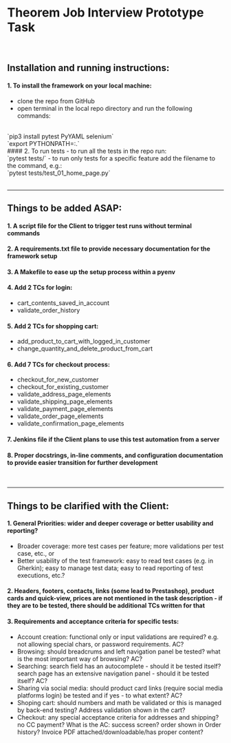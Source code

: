 # Theorem Job Interview Prototype Task
<br/>

## Installation and running instructions:
#### 1. To install the framework on your local machine:
- clone the repo from GitHub
- open terminal in the local repo directory and run the following commands:
<br/>
`pip3 install pytest PyYAML selenium`
<br/>
`export PYTHONPATH=:.`
<br/>
#### 2. To run tests
- to run all the tests in the repo run:
<br/>
`pytest tests/`
- to run only tests for a specific feature add the filename to the command, e.g.: 
<br/>
`pytest tests/test_01_home_page.py`
<br/>
<br/>

---
## Things to be added ASAP:
#### 1. A script file for the Client to trigger test runs without terminal commands
#### 2. A requirements.txt file to provide necessary documentation for the framework setup
#### 3. A Makefile to ease up the setup process within a pyenv
#### 4. Add 2 TCs for login:
- cart_contents_saved_in_account
- validate_order_history
#### 5. Add 2 TCs for shopping cart:
- add_product_to_cart_with_logged_in_customer
- change_quantity_and_delete_product_from_cart
#### 6. Add 7 TCs for checkout process:
- checkout_for_new_customer
- checkout_for_existing_customer
- validate_address_page_elements
- validate_shipping_page_elements
- validate_payment_page_elements
- validate_order_page_elements
- validate_confirmation_page_elements
#### 7. Jenkins file if the Client plans to use this test automation from a server
#### 8. Proper docstrings, in-line comments, and configuration documentation to provide easier transition for further development
<br/>

---
## Things to be clarified with the Client:
#### 1. General Priorities: wider and deeper coverage or better usability and reporting?
- Broader coverage: more test cases per feature; more validations per test case, etc., or
- Better usability of the test framework: easy to read test cases (e.g. in Gherkin); easy to manage test data; easy to read reporting of test executions, etc.?
#### 2. Headers, footers, contacts, links (some lead to Prestashop), product cards and quick-view, prices are not mentioned in the task description - if they are to be tested, there should be additional TCs written for that
#### 3. Requirements and acceptance criteria for specific tests:
- Account creation: functional only or input validations are required? e.g. not allowing special chars, or password requirements. AC?
- Browsing: should breadcrums and left navigation panel be tested? what is the most important way of browsing? AC?
- Searching: search field has an autocomplete - should it be tested itself? search page has an extensive navigation panel - should it be tested itself? AC?
- Sharing via social media: should product card links (require social media platforms login) be tested and if yes - to what extent? AC?
- Shoping cart: should numbers and math be validated or this is managed by back-end testing? Address validation shown in the cart?
- Checkout: any special acceptance criteria for addresses and shipping? no CC payment? What is the AC: success screen? order shown in Order history? Invoice PDF attached/downloadable/has proper content?

